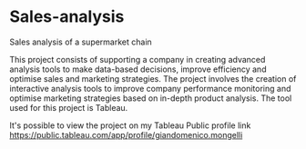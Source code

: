 # Sales-analysis
Sales analysis of a supermarket chain


This project consists of supporting a company in creating advanced analysis tools to make data-based decisions, improve efficiency and optimise sales and marketing strategies.
The project involves the creation of interactive analysis tools to improve company performance monitoring and optimise marketing strategies based on in-depth product analysis.
The tool used for this project is Tableau.

It's possible to view the project on my Tableau Public profile link https://public.tableau.com/app/profile/giandomenico.mongelli
